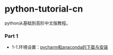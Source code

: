 # python-tutorial-cn
python从基础到高阶中文版教程。


### Part 1
- 1-1.环境设置：[pycharm和anaconda的下载与安装](https://github.com/zhanglina94/python-tutorial-cn/blob/main/pdf/1-1-envsetting.pdf)

